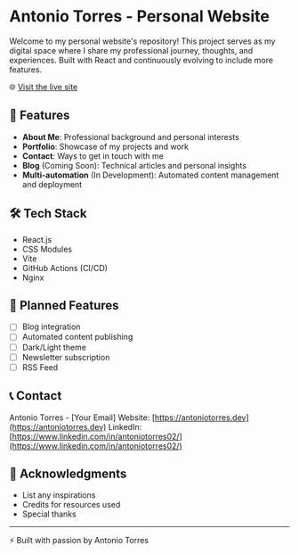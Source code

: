 # Antonio Torres - Personal Website

Welcome to my personal website's repository! This project serves as my digital space where I share my professional journey, thoughts, and experiences. Built with React and continuously evolving to include more features.

🌐 [Visit the live site](https://antoniotorres.dev)

## 🚀 Features

- **About Me**: Professional background and personal interests
- **Portfolio**: Showcase of my projects and work
- **Contact**: Ways to get in touch with me
- **Blog** (Coming Soon): Technical articles and personal insights
- **Multi-automation** (In Development): Automated content management and deployment

## 🛠 Tech Stack

- React.js
- CSS Modules
- Vite
- GitHub Actions (CI/CD)
- Nginx

## 📝 Planned Features

- [ ] Blog integration
- [ ] Automated content publishing
- [ ] Dark/Light theme
- [ ] Newsletter subscription
- [ ] RSS Feed

## 📞 Contact

Antonio Torres - [Your Email]
Website: [https://antoniotorres.dev](https://antoniotorres.dev)
LinkedIn: [https://www.linkedin.com/in/antoniotorres02/](https://www.linkedin.com/in/antoniotorres02/)

## 🙏 Acknowledgments

- List any inspirations
- Credits for resources used
- Special thanks

---
⚡️ Built with passion by Antonio Torres
